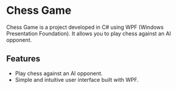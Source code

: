 # Chess Game

Chess Game is a project developed in C# using WPF (Windows Presentation Foundation). It allows you to play chess against an AI opponent.

## Features

- Play chess against an AI opponent.
- Simple and intuitive user interface built with WPF.
